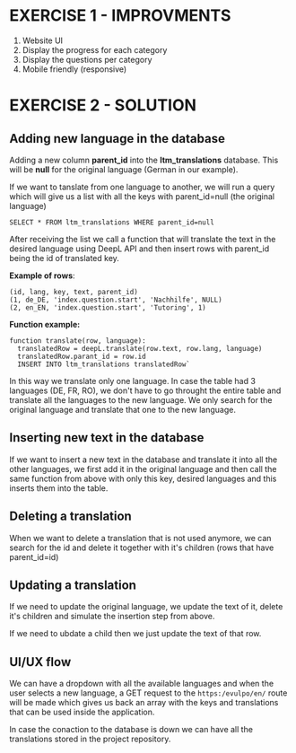 # EXERCISE 1 - IMPROVMENTS
1. Website UI
2. Display the progress for each category
3. Display the questions per category
4. Mobile friendly (responsive)

# EXERCISE 2 - SOLUTION

## Adding new language in the database

Adding a new column **parent_id** into the **ltm_translations** database. This will be **null** for the original language (German in our example). 

If we want to tanslate from one language to another, we will run a query which will give us a list with all the keys with parent_id=null (the original language)

`SELECT * FROM ltm_translations WHERE parent_id=null`

After receiving the list we call a function that will translate the text in the desired language using DeepL API and then insert rows with parent_id being the id of translated key.

**Example of rows**:

`(id, lang, key, text, parent_id)` \
`(1, de_DE, 'index.question.start', 'Nachhilfe', NULL)`\
`(2, en_EN, 'index.question.start', 'Tutoring', 1)`

**Function example:**
```
function translate(row, language):
  translatedRow = deepL.translate(row.text, row.lang, language)
  translatedRow.parant_id = row.id
  INSERT INTO ltm_translations translatedRow`
```

In this way we translate only one language. In case the table had 3 languages (DE, FR, RO), we don't have to go throught the entire table and translate all the languages to the new language. We only search for the original language and translate that one to the new language.

## Inserting new text in the database

If we want to insert a new text in the database and translate it into all the other languages, we first add it in the original language and then call the same function from above with only this key, desired languages and this inserts them into the table.

## Deleting a translation

When we want to delete a translation that is not used anymore, we can search for the id and delete it together with it's children (rows that have parent_id=id)

## Updating a translation

If we need to update the original language, we update the text of it, delete it's children and simulate the insertion step from above.

If we need to ubdate a child then we just update the text of that row.

## UI/UX flow

We can have a dropdown with all the available languages and when the user selects a new language, a GET request to the `https:/evulpo/en/` route will be made which gives us back an array with the keys and translations that can be used inside the application.

In case the conaction to the database is down we can have all the translations stored in the project repository. 